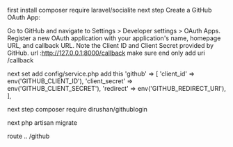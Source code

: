 first install composer require laravel/socialite
next step 
Create a GitHub OAuth App:

Go to GitHub and navigate to Settings > Developer settings > OAuth Apps.
Register a new OAuth application with your application's name, homepage URL, and callback URL.
Note the Client ID and Client Secret provided by GitHub. url :http://127.0.0.1:8000/callback
make sure end only add uri /callback

next set add config/service.php
add this 
'github' => [
    'client_id' => env('GITHUB_CLIENT_ID'),
    'client_secret' => env('GITHUB_CLIENT_SECRET'),
    'redirect' => env('GITHUB_REDIRECT_URI'),
],

 

next step
composer require dirushan/githublogin

next php artisan migrate

route .. /github